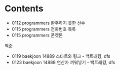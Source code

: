 # Contents

* 0112 programmers 완주하지 못한 선수
* 0115 programmers 전화번호 목록
* 0115 programmers 폰켓몬

백준
* 0119 baekjoon 14889 스타트와 링크 - 백트래킹, dfs
* 0123 baekjoon 14888 연산자 끼워넣기 - 백트래킹, dfs
